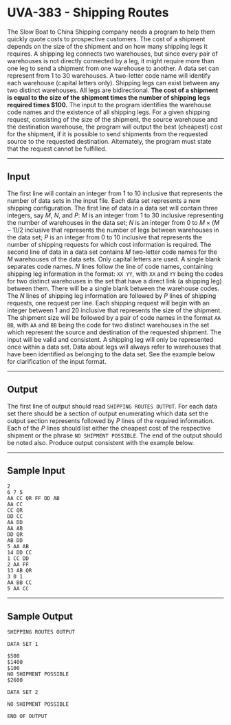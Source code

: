 # UVA-383 - Shipping Routes

The Slow Boat to China Shipping company needs a program to help them quickly quote costs to prospective customers. The cost of a shipment depends on the size of the shipment and on how many shipping legs it requires. A shipping leg connects two warehouses, but since every pair of warehouses is not directly connected by a leg, it might require more than one leg to send a shipment from one warehouse to another.
A data set can represent from $1$ to $30$ warehouses. A two-letter code name will identify each warehouse (capital letters only). Shipping legs can exist between any two distinct warehouses. All legs are bidirectional. **The cost of a shipment is equal to the size of the shipment times the number of shipping legs required times $$100$.**
The input to the program identifies the warehouse code names and the existence of all shipping legs. For a given shipping request, consisting of the size of the shipment, the source warehouse and the destination warehouse, the program will output the best (cheapest) cost for the shipment, if it is possible to send shipments from the requested source to the requested destination. Alternately, the program must state that the request cannot be fulfilled.

---
## Input

The first line will contain an integer from $1$ to $10$ inclusive that represents the number of data sets in the input file. Each data set represents a new shipping configuration.
The first line of data in a data set will contain three integers, say $M$, $N$, and $P$: $M$ is an integer from $1$ to $30$ inclusive representing the number of warehouses in the data set; $N$ is an integer from $0$ to $M \times (M − 1) / 2$ inclusive that represents the number of legs between warehouses in the data set; $P$ is an integer from $0$ to $10$ inclusive that represents the number of shipping requests for which cost information is required.
The second line of data in a data set contains $M$ two-letter code names for the $M$ warehouses of the data sets. Only capital letters are used. A single blank separates code names. $N$ lines follow the line of code names, containing shipping leg information in the format: `XX YY`, with `XX` and `YY` being the codes for two distinct warehouses in the set that have a direct link (a shipping leg) between them. There will be a single blank between the warehouse codes. The $N$ lines of shipping leg information are followed by $P$ lines of shipping requests, one request per line. Each shipping request will begin with an integer between $1$ and $20$ inclusive that represents the size of the shipment. The shipment size will be followed by a pair of code names in the format `AA BB`, with `AA` and `BB` being the code for two distinct warehouses in the set which represent the source and destination of the requested shipment.
The input will be valid and consistent. A shipping leg will only be represented once within a data set. Data about legs will always refer to warehouses that have been identified as belonging to the data set. See the example below for clarification of the input format.

---
## Output

The first line of output should read `SHIPPING ROUTES OUTPUT`. For each data set there should be a section of output enumerating which data set the output section represents followed by $P$ lines of the required information. Each of the $P$ lines should list either the cheapest cost of the respective shipment or the phrase `NO SHIPMENT POSSIBLE`. The end of the output should be noted also. Produce output consistent with the example below.

---
## Sample Input

```
2
6 7 5
AA CC QR FF DD AB
AA CC
CC QR
DD CC
AA DD
AA AB
DD QR
AB DD
5 AA AB
14 DD CC
1 CC DD
2 AA FF
13 AB QR
3 0 1
AA BB CC
5 AA CC
```

---
## Sample Output

```
SHIPPING ROUTES OUTPUT

DATA SET 1

$500
$1400
$100
NO SHIPMENT POSSIBLE
$2600

DATA SET 2

NO SHIPMENT POSSIBLE

END OF OUTPUT
```